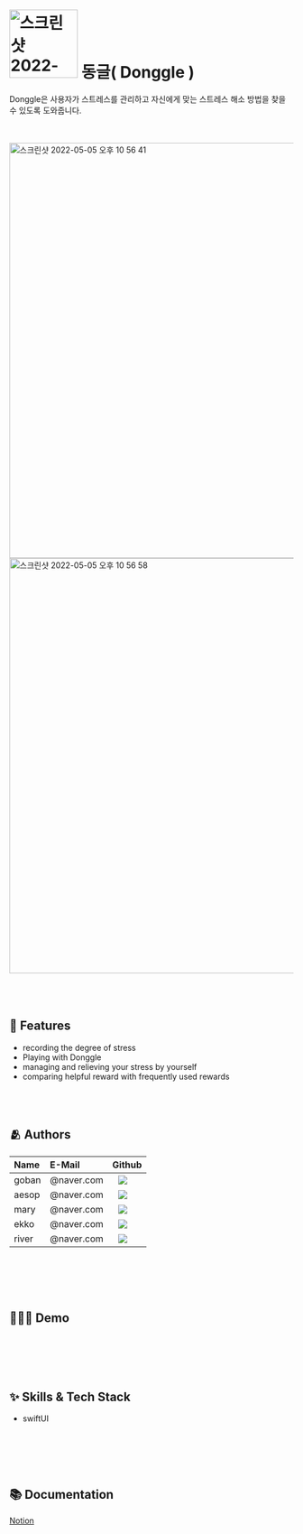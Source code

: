 
<h1><img width="121" alt="스크린샷 2022-05-05 오후 11 15 20" src="https://user-images.githubusercontent.com/82457928/166943042-5f78cfeb-312b-4783-b8cd-dc26aa00a1b3.png"> 동글( Donggle )</h1>

Donggle은 사용자가 스트레스를 관리하고 자신에게 맞는 스트레스 해소 방법을 찾을 수 있도록 도와줍니다.

<br></br>
<img width="736" alt="스크린샷 2022-05-05 오후 10 56 41" src="https://user-images.githubusercontent.com/82457928/166940853-4ab45bab-491e-4396-b5c6-2ec87c873cdb.png">
<img width="736" alt="스크린샷 2022-05-05 오후 10 56 58" src="https://user-images.githubusercontent.com/82457928/166940926-fc949290-93d9-44ad-aae1-11263d3a26e6.png">
<br></br>
<br></br>

## :pushpin: Features

- recording the degree of stress
- Playing with Donggle 
- managing and relieving your stress by yourself
- comparing helpful reward with frequently used rewards
<br></br>
<br></br>

## :people_hugging: Authors
 <table>
<thead>
<tr>
<th style="text-align:left">Name</th>
<th style="text-align:left">E-Mail</th>
<th style="text-align:left">Github</th>
</tr> 
</thead>
<tbody>
<tr>
<td style="text-align:left">goban</td>
<td style="text-align:left">@naver.com</td>
<td style="text-align:left"><a href="https://github.com/Gobans">
<img src="http://img.shields.io/badge/goban-655ced?style=social&logo=github" style="height : auto; margin-left : 10px; margin-right : 10px;"/>
</a></td> 
</tr>
<tr>
<td style="text-align:left">aesop</td>
<td style="text-align:left">@naver.com</td>
<td style="text-align:left"><a href="https://github.com/yungahui">
<img src="http://img.shields.io/badge/aesop-655ced?style=social&logo=github&color=informational" style="height : auto; margin-left : 10px; margin-right : 10px;"/>
</a></td>
</tr>
    <tr>
<td style="text-align:left">mary</td>
<td style="text-align:left">@naver.com</td>
<td style="text-align:left"><a href="https://github.com/hwiwonK">
<img src="http://img.shields.io/badge/mary-655ced?style=social&logo=github&color=informational" style="height : auto; margin-left : 10px; margin-right : 10px;"/>
</a></td>
</tr>
 <tr>
<td style="text-align:left">ekko</td>
<td style="text-align:left">@naver.com</td>
<td style="text-align:left"><a href="https://github.com/imparang">
<img src="http://img.shields.io/badge/ekko-655ced?style=social&logo=github&color=informational" style="height : auto; margin-left : 10px; margin-right : 10px;"/>
</a></td>
</tr>
  <tr>
<td style="text-align:left">river</td>
<td style="text-align:left">@naver.com</td>
<td style="text-align:left"><a href="https://github.com/rriver2">
<img src="http://img.shields.io/badge/river-655ced?style=social&logo=github&color=informational" style="height : auto; margin-left : 10px; margin-right : 10px;"/>
</a></td>
</tr>
</tbody>
</table>
<br></br>
<br></br>

## 🧚🏻‍♀️ Demo




<br></br>
<br></br>

## :sparkles: Skills & Tech Stack
- swiftUI

<br></br>
<br></br>
## :books: Documentation
[Notion](https://rriver2.notion.site/11549de77bf8433084de264e80af6a69)

